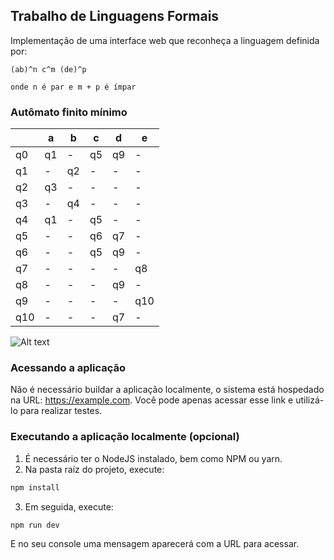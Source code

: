 ## Trabalho de Linguagens Formais

Implementação de uma interface web que reconheça a linguagem definida por:

```
(ab)^n c^m (de)^p

onde n é par e m + p é ímpar
```

### Autômato finito mínimo

|     | a   | b   | c   | d   | e   |
| --- | --- | --- | --- | --- | --- |
| q0  | q1  | -   | q5  | q9  | -   |
| q1  | -   | q2  | -   | -   | -   |
| q2  | q3  | -   | -   | -   | -   |
| q3  | -   | q4  | -   | -   | -   |
| q4  | q1  | -   | q5  | -   | -   |
| q5  | -   | -   | q6  | q7  | -   |
| q6  | -   | -   | q5  | q9  | -   |
| q7  | -   | -   | -   | -   | q8  |
| q8  | -   | -   | -   | q9  | -   |
| q9  | -   | -   | -   | -   | q10 |
| q10 | -   | -   | -   | q7  | -   |

![Alt text](/full-fsm "Optional Title")

### Acessando a aplicação

Não é necessário buildar a aplicação localmente, o sistema está hospedado na URL: https://example.com.
Você pode apenas acessar esse link e utilizá-lo para realizar testes.

### Executando a aplicação localmente (opcional)

1. É necessário ter o NodeJS instalado, bem como NPM ou yarn.
2. Na pasta raíz do projeto, execute:

```bash
npm install
```

3. Em seguida, execute:

```bash
npm run dev
```

E no seu console uma mensagem aparecerá com a URL para acessar.
